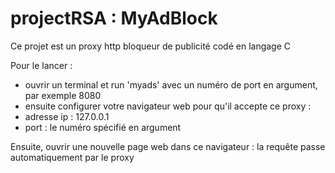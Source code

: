 # projectRSA : MyAdBlock

Ce projet est un proxy http bloqueur de publicité codé en langage C

Pour le lancer :
* ouvrir un terminal et run 'myads' avec un numéro de port en argument, par exemple 8080
* ensuite configurer votre navigateur web pour qu'il accepte ce proxy :
* adresse ip : 127.0.0.1
* port : le numéro spécifié en argument

Ensuite, ouvrir une nouvelle page web dans ce navigateur : la requête passe automatiquement par le proxy
